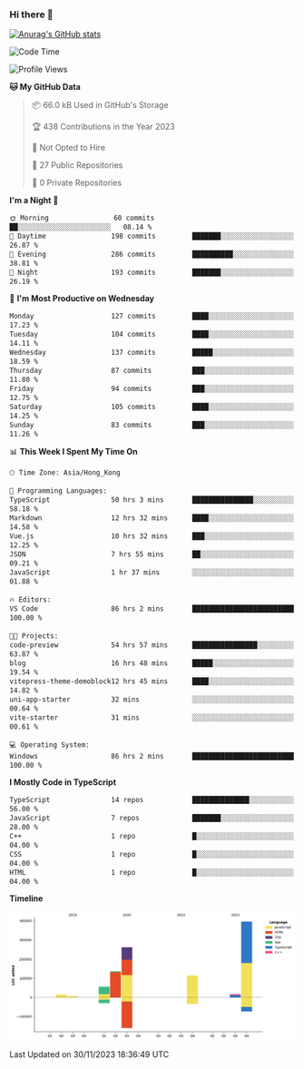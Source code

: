 ### Hi there 👋

<!--
**welives/welives** is a ✨ _special_ ✨ repository because its `README.md` (this file) appears on your GitHub profile.

Here are some ideas to get you started:

- 🔭 I’m currently working on ...
- 🌱 I’m currently learning ...
- 👯 I’m looking to collaborate on ...
- 🤔 I’m looking for help with ...
- 💬 Ask me about ...
- 📫 How to reach me: ...
- 😄 Pronouns: ...
- ⚡ Fun fact: ...
-->

[![Anurag's GitHub stats](https://github-readme-stats.vercel.app/api?username=welives)](https://github.com/anuraghazra/github-readme-stats)

<!--START_SECTION:waka-->
![Code Time](http://img.shields.io/badge/Code%20Time-86%20hrs%202%20mins-blue)

![Profile Views](http://img.shields.io/badge/Profile%20Views-14-blue)

**🐱 My GitHub Data** 

> 📦 66.0 kB Used in GitHub's Storage 
 > 
> 🏆 438 Contributions in the Year 2023
 > 
> 🚫 Not Opted to Hire
 > 
> 📜 27 Public Repositories 
 > 
> 🔑 0 Private Repositories 
 > 
**I'm a Night 🦉** 

```text
🌞 Morning                60 commits          ██░░░░░░░░░░░░░░░░░░░░░░░   08.14 % 
🌆 Daytime                198 commits         ███████░░░░░░░░░░░░░░░░░░   26.87 % 
🌃 Evening                286 commits         ██████████░░░░░░░░░░░░░░░   38.81 % 
🌙 Night                  193 commits         ███████░░░░░░░░░░░░░░░░░░   26.19 % 
```
📅 **I'm Most Productive on Wednesday** 

```text
Monday                   127 commits         ████░░░░░░░░░░░░░░░░░░░░░   17.23 % 
Tuesday                  104 commits         ████░░░░░░░░░░░░░░░░░░░░░   14.11 % 
Wednesday                137 commits         █████░░░░░░░░░░░░░░░░░░░░   18.59 % 
Thursday                 87 commits          ███░░░░░░░░░░░░░░░░░░░░░░   11.80 % 
Friday                   94 commits          ███░░░░░░░░░░░░░░░░░░░░░░   12.75 % 
Saturday                 105 commits         ████░░░░░░░░░░░░░░░░░░░░░   14.25 % 
Sunday                   83 commits          ███░░░░░░░░░░░░░░░░░░░░░░   11.26 % 
```


📊 **This Week I Spent My Time On** 

```text
🕑︎ Time Zone: Asia/Hong_Kong

💬 Programming Languages: 
TypeScript               50 hrs 3 mins       ███████████████░░░░░░░░░░   58.18 % 
Markdown                 12 hrs 32 mins      ████░░░░░░░░░░░░░░░░░░░░░   14.58 % 
Vue.js                   10 hrs 32 mins      ███░░░░░░░░░░░░░░░░░░░░░░   12.25 % 
JSON                     7 hrs 55 mins       ██░░░░░░░░░░░░░░░░░░░░░░░   09.21 % 
JavaScript               1 hr 37 mins        ░░░░░░░░░░░░░░░░░░░░░░░░░   01.88 % 

🔥 Editors: 
VS Code                  86 hrs 2 mins       █████████████████████████   100.00 % 

🐱‍💻 Projects: 
code-preview             54 hrs 57 mins      ████████████████░░░░░░░░░   63.87 % 
blog                     16 hrs 48 mins      █████░░░░░░░░░░░░░░░░░░░░   19.54 % 
vitepress-theme-demoblock12 hrs 45 mins      ████░░░░░░░░░░░░░░░░░░░░░   14.82 % 
uni-app-starter          32 mins             ░░░░░░░░░░░░░░░░░░░░░░░░░   00.64 % 
vite-starter             31 mins             ░░░░░░░░░░░░░░░░░░░░░░░░░   00.61 % 

💻 Operating System: 
Windows                  86 hrs 2 mins       █████████████████████████   100.00 % 
```

**I Mostly Code in TypeScript** 

```text
TypeScript               14 repos            ██████████████░░░░░░░░░░░   56.00 % 
JavaScript               7 repos             ███████░░░░░░░░░░░░░░░░░░   28.00 % 
C++                      1 repo              █░░░░░░░░░░░░░░░░░░░░░░░░   04.00 % 
CSS                      1 repo              █░░░░░░░░░░░░░░░░░░░░░░░░   04.00 % 
HTML                     1 repo              █░░░░░░░░░░░░░░░░░░░░░░░░   04.00 % 
```



**Timeline**

![Lines of Code chart](https://raw.githubusercontent.com/welives/welives/main/assets/bar_graph.png)


 Last Updated on 30/11/2023 18:36:49 UTC
<!--END_SECTION:waka-->
